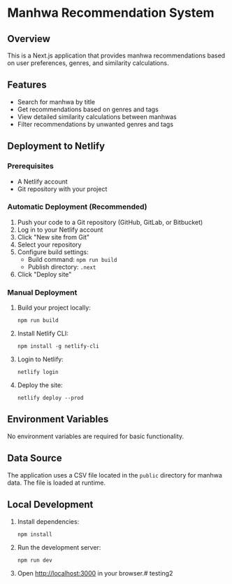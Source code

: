 # Manhwa Recommendation System

## Overview
This is a Next.js application that provides manhwa recommendations based on user preferences, genres, and similarity calculations.

## Features
- Search for manhwa by title
- Get recommendations based on genres and tags
- View detailed similarity calculations between manhwas
- Filter recommendations by unwanted genres and tags

## Deployment to Netlify

### Prerequisites
- A Netlify account
- Git repository with your project

### Automatic Deployment (Recommended)

1. Push your code to a Git repository (GitHub, GitLab, or Bitbucket)
2. Log in to your Netlify account
3. Click "New site from Git"
4. Select your repository
5. Configure build settings:
   - Build command: `npm run build`
   - Publish directory: `.next`
6. Click "Deploy site"

### Manual Deployment

1. Build your project locally:
   ```
   npm run build
   ```
2. Install Netlify CLI:
   ```
   npm install -g netlify-cli
   ```
3. Login to Netlify:
   ```
   netlify login
   ```
4. Deploy the site:
   ```
   netlify deploy --prod
   ```

## Environment Variables
No environment variables are required for basic functionality.

## Data Source
The application uses a CSV file located in the `public` directory for manhwa data. The file is loaded at runtime.

## Local Development

1. Install dependencies:
   ```
   npm install
   ```
2. Run the development server:
   ```
   npm run dev
   ```
3. Open [http://localhost:3000](http://localhost:3000) in your browser.#   t e s t i n g 2  
 